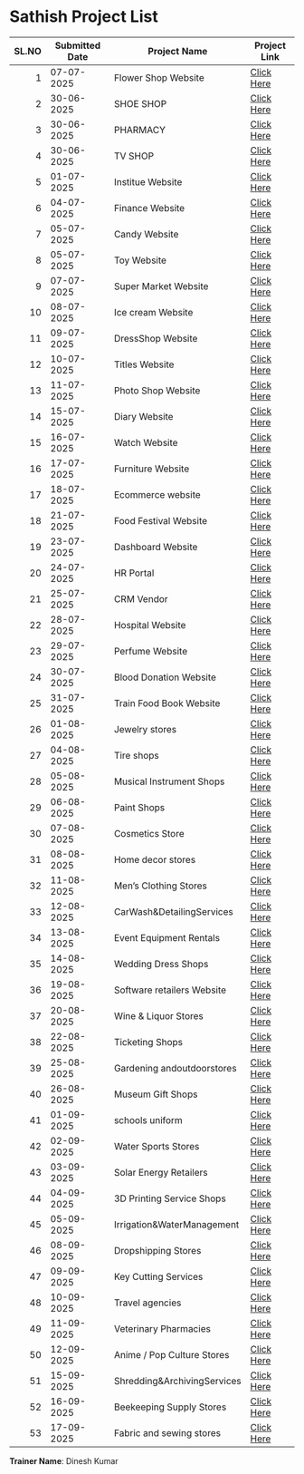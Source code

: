 # Sathish Project List

| SL.NO | Submitted Date | Project Name               | Project Link                                                                 |
|------:|----------------|---------------------------|------------------------------------------------------------------------------|
| 1     | 07-07-2025     | Flower Shop Website       | [Click Here](https://satishkumarp6949.github.io/Decor/)                      |
| 2     | 30-06-2025     | SHOE SHOP                 | [Click Here](https://satishkumarp6949.github.io/flipflop/)                   |
| 3     | 30-06-2025     | PHARMACY                  | [Click Here](https://satishkumarp6949.github.io/Capsies/)                    |
| 4     | 30-06-2025     | TV SHOP                   | [Click Here](https://satishkumarp6949.github.io/Televisionsite/)             |
| 5     | 01-07-2025     | Institue Website          | [Click Here](https://satishkumarp6949.github.io/Tecno/)                      |
| 6     | 04-07-2025     | Finance Website           | [Click Here](https://satishkumarp6949.github.io/Ribbon/)                     |
| 7     | 05-07-2025     | Candy Website             | [Click Here](https://satishkumarp6949.github.io/PopCandy/)                   |
| 8     | 05-07-2025     | Toy Website               | [Click Here](https://satishkumarp6949.github.io/Toy-Shop/)                   |
| 9     | 07-07-2025     | Super Market Website      | [Click Here](https://satishkumarp6949.github.io/Fresh-mart/)                 |
| 10    | 08-07-2025     | Ice cream Website         | [Click Here](https://satishkumarp6949.github.io/IceCream/)                   |
| 11    | 09-07-2025     | DressShop Website         | [Click Here](https://satishkumarp6949.github.io/DressShop/)                  |
| 12    | 10-07-2025     | Titles Website            | [Click Here](https://satishkumarp6949.github.io/Tiles-website/)              |
| 13    | 11-07-2025     | Photo Shop Website        | [Click Here](https://satishkumarp6949.github.io/photostudio/)                |
| 14    | 15-07-2025     | Diary Website             | [Click Here](https://satishkumarp6949.github.io/SK-Dairy/)                   |
| 15    | 16-07-2025     | Watch Website             | [Click Here](https://satishkumarp6949.github.io/watch-website/)              |
| 16    | 17-07-2025     | Furniture Website         | [Click Here](https://satishkumarp6949.github.io/furniturestore/)             |
| 17    | 18-07-2025     | Ecommerce website         | [Click Here](https://satishkumarp6949.github.io/Ecommerce-Site/)             |
| 18    | 21-07-2025     | Food Festival Website     | [Click Here](https://satishkumarp6949.github.io/sweets/)                     |
| 19    | 23-07-2025     | Dashboard Website         | [Click Here](https://satishkumarp6949.github.io/dashboard/)                  |
| 20    | 24-07-2025     | HR Portal                 | [Click Here](https://satishkumarp6949.github.io/HR-Portal/)                  |
| 21    | 25-07-2025     | CRM Vendor                | [Click Here](https://satishkumarp6949.github.io/CRM-Vendor/)                 |
| 22    | 28-07-2025     | Hospital Website          | [Click Here](https://satishkumarp6949.github.io/Hospital-Website/)           |
| 23    | 29-07-2025     | Perfume Website           | [Click Here](https://satishkumarp6949.github.io/perfume-website/)            |
| 24    | 30-07-2025     | Blood Donation Website    | [Click Here](https://satishkumarp6949.github.io/blood-website/)              |
| 25    | 31-07-2025     | Train Food Book Website   | [Click Here](https://satishkumarp6949.github.io/train-website/)              |
| 26    | 01-08-2025     | Jewelry stores            | [Click Here](https://satishkumarp6949.github.io/Jewellary-website/)          |
| 27    | 04-08-2025     | Tire shops                | [Click Here](https://satishkumarp6949.github.io/Tyres-website/)              |
| 28    | 05-08-2025     | Musical Instrument Shops  | [Click Here](https://satishkumarp6949.github.io/musical-website/)            |
| 29    | 06-08-2025     | Paint Shops               | [Click Here](https://satishkumarp6949.github.io/Paint-Website/)              |
| 30    | 07-08-2025     | Cosmetics Store           | [Click Here](https://satishkumarp6949.github.io/Cosmetics/)                  |
| 31    | 08-08-2025     | Home decor stores         | [Click Here](https://satishkumarp6949.github.io/House-decor/)                |
| 32    | 11-08-2025     | Men’s Clothing Stores     | [Click Here](https://satishkumarp6949.github.io/Men-Apparels/)               |
| 33    | 12-08-2025     | CarWash&DetailingServices | [Click Here](https://satishkumarp6949.github.io/car-wash/)                   |
| 34    | 13-08-2025     | Event Equipment Rentals   | [Click Here](https://satishkumarp6949.github.io/Event/)                      |
| 35    | 14-08-2025     | Wedding Dress Shops       | [Click Here](https://satishkumarp6949.github.io/wedding-Dress/)              |
| 36    | 19-08-2025     | Software retailers Website| [Click Here](https://satishkumarp6949.github.io/software/)                   |
| 37    | 20-08-2025     | Wine & Liquor Stores      | [Click Here](https://satishkumarp6949.github.io/Liquor-store/)               |
| 38    | 22-08-2025     | Ticketing Shops           | [Click Here](https://satishkumarp6949.github.io/Tickets-Store/)              |
| 39    | 25-08-2025     | Gardening andoutdoorstores| [Click Here](https://satishkumarp6949.github.io/Greenary/)                   |
| 40    | 26-08-2025     | Museum Gift Shops         | [Click Here](https://satishkumarp6949.github.io/MUSEUM/)                     |
| 41    | 01-09-2025     | schools uniform 	         | [Click Here](https://satishkumarp6949.github.io/uniforms/ )                  |
| 42    |02-09-2025      | Water Sports Stores	     | [Click Here](https://satishkumarp6949.github.io/water-store/)                |
|43     |03-09-2025	     | Solar Energy Retailers    | [Click Here](https://satishkumarp6949.github.io/solor/)                      |
|44     |04-09-2025      |3D Printing Service Shops	 | [Click Here](https://satishkumarp6949.github.io/3D-design-/)                 |
|45     |05-09-2025      |Irrigation&WaterManagement | [Click Here](https://satishkumarp6949.github.io/irrigation-system/)          |
|46     |08-09-2025      |Dropshipping Stores	       | [Click Here](https://satishkumarp6949.github.io/Dropping-store)              |
|47     |09-09-2025      |Key Cutting Services	     | [Click Here](https://satishkumarp6949.github.io/Locksmith/)                  |
|48     |10-09-2025	     |Travel agencies 	         | [Click Here](https://satishkumarp6949.github.io/travel-agency/)              |
|49     |11-09-2025	     |Veterinary Pharmacies	     | [Click Here](https://satishkumarp6949.github.io/Vetinary-Pharmacy/)          |
|50     |12-09-2025	     |Anime / Pop Culture Stores | [Click Here](https://satishkumarp6949.github.io/Anime/)                      |
|51     |15-09-2025	     |Shredding&ArchivingServices| [Click Here](https://satishkumarp6949.github.io/Shreading/)                  |
|52     |16-09-2025	     |Beekeeping Supply Stores	 | [Click Here](https://satishkumarp6949.github.io/honeycomb/)                  |
|53     |17-09-2025	     |Fabric and sewing stores	 | [Click Here](https://satishkumarp6949.github.io/fabrics/)                    |







**Trainer Name**: Dinesh Kumar
